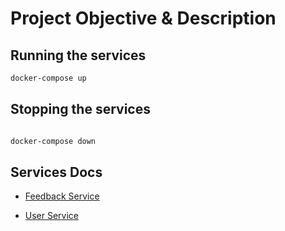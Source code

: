 # Project Objective & Description

## Running the services
```bash
docker-compose up
```

## Stopping the services
```bash

docker-compose down

```

## Services Docs
- [Feedback Service](feedback_service/README.md)

- [User Service](user_service/README.md)
